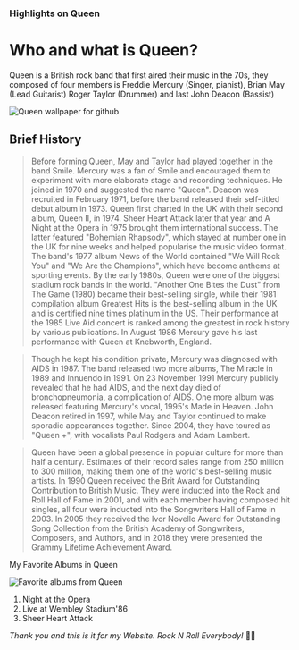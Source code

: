 ### Highlights on Queen 

# Who and what is Queen?
Queen is a British rock band that first aired their music in the 70s, they composed of four members is Freddie Mercury (Singer, pianist), Brian May (Lead Guitarist) Roger Taylor (Drummer) and last John Deacon (Bassist)

![Queen wallpaper for github](https://github.com/KaiJuTechSupport7408/GojiShintech3.github.io/assets/151154954/6108b7d2-f80d-4fc2-9b70-957809b1fc8a)

## Brief History 
> Before forming Queen, May and Taylor had played together in the band Smile. Mercury was a fan of Smile and encouraged them to experiment with more elaborate stage and recording techniques. He joined in 1970 and suggested the name "Queen". Deacon was recruited in February 1971, before the band released their self-titled debut album in 1973. Queen first charted in the UK with their second album, Queen II, in 1974. Sheer Heart Attack later that year and A Night at the Opera in 1975 brought them international success. The latter featured "Bohemian Rhapsody", which stayed at number one in the UK for nine weeks and helped popularise the music video format. The band's 1977 album News of the World contained "We Will Rock You" and "We Are the Champions", which have become anthems at sporting events. By the early 1980s, Queen were one of the biggest stadium rock bands in the world. "Another One Bites the Dust" from The Game (1980) became their best-selling single, while their 1981 compilation album Greatest Hits is the best-selling album in the UK and is certified nine times platinum in the US. Their performance at the 1985 Live Aid concert is ranked among the greatest in rock history by various publications. In August 1986 Mercury gave his last performance with Queen at Knebworth, England.

> Though he kept his condition private, Mercury was diagnosed with AIDS in 1987. The band released two more albums, The Miracle in 1989 and Innuendo in 1991. On 23 November 1991 Mercury publicly revealed that he had AIDS, and the next day died of bronchopneumonia, a complication of AIDS. One more album was released featuring Mercury's vocal, 1995's Made in Heaven. John Deacon retired in 1997, while May and Taylor continued to make sporadic appearances together. Since 2004, they have toured as "Queen +", with vocalists Paul Rodgers and Adam Lambert.

> Queen have been a global presence in popular culture for more than half a century. Estimates of their record sales range from 250 million to 300 million, making them one of the world's best-selling music artists. In 1990 Queen received the Brit Award for Outstanding Contribution to British Music. They were inducted into the Rock and Roll Hall of Fame in 2001, and with each member having composed hit singles, all four were inducted into the Songwriters Hall of Fame in 2003. In 2005 they received the Ivor Novello Award for Outstanding Song Collection from the British Academy of Songwriters, Composers, and Authors, and in 2018 they were presented the Grammy Lifetime Achievement Award.

My Favorite Albums in Queen

![Favorite albums from Queen](https://github.com/Sybertron748/Sybertron748.github.io/assets/151154954/3e4b2598-198f-48dd-bc24-6cc51d6ba6b7)

1. Night at the Opera
2. Live at Wembley Stadium'86
3. Sheer Heart Attack

*Thank you and this is it for my Website. Rock N Roll Everybody!* 🤘🏻
